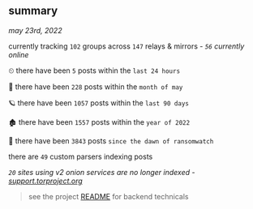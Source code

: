
## summary
_may 23rd, 2022_

currently tracking `102` groups across `147` relays & mirrors - _`56` currently online_

⏲ there have been `5` posts within the `last 24 hours`

🦈 there have been `228` posts within the `month of may`

🪐 there have been `1057` posts within the `last 90 days`

🏚 there have been `1557` posts within the `year of 2022`

🦕 there have been `3843` posts `since the dawn of ransomwatch`

there are `49` custom parsers indexing posts

_`20` sites using v2 onion services are no longer indexed - [support.torproject.org](https://support.torproject.org/onionservices/v2-deprecation/)_

> see the project [README](https://github.com/joshhighet/ransomwatch#ransomwatch--) for backend technicals
